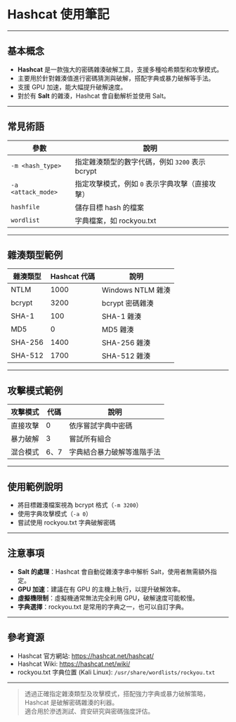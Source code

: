 # Hashcat 使用筆記

---

## 基本概念

- **Hashcat** 是一款強大的密碼雜湊破解工具，支援多種哈希類型和攻擊模式。
- 主要用於針對雜湊值進行密碼猜測與破解，搭配字典或暴力破解等手法。
- 支援 GPU 加速，能大幅提升破解速度。
- 對於有 **Salt** 的雜湊，Hashcat 會自動解析並使用 Salt。

---

## 常見術語

| 參數           | 說明                                   |
| -------------- | ------------------------------------ |
| `-m <hash_type>` | 指定雜湊類型的數字代碼，例如 `3200` 表示 bcrypt |
| `-a <attack_mode>` | 指定攻擊模式，例如 `0` 表示字典攻擊（直接攻擊）    |
| `hashfile`       | 儲存目標 hash 的檔案                             |
| `wordlist`       | 字典檔案，如 rockyou.txt                           |

---

## 雜湊類型範例

| 雜湊類型          | Hashcat 代碼 | 說明                |
| ----------------- | ----------- | ------------------- |
| NTLM              | 1000        | Windows NTLM 雜湊    |
| bcrypt            | 3200        | bcrypt 密碼雜湊      |
| SHA-1             | 100         | SHA-1 雜湊          |
| MD5               | 0           | MD5 雜湊             |
| SHA-256           | 1400        | SHA-256 雜湊         |
| SHA-512           | 1700        | SHA-512 雜湊         |

---

## 攻擊模式範例

| 攻擊模式 | 代碼 | 說明                     |
| -------- | ---- | ------------------------ |
| 直接攻擊 | 0    | 依序嘗試字典中密碼         |
| 暴力破解 | 3    | 嘗試所有組合               |
| 混合模式 | 6、7  | 字典結合暴力破解等進階手法 |

---

## 使用範例說明

- 將目標雜湊檔案視為 bcrypt 格式（`-m 3200`）
- 使用字典攻擊模式（`-a 0`）
- 嘗試使用 rockyou.txt 字典破解密碼

---

## 注意事項

- **Salt 的處理**：Hashcat 會自動從雜湊字串中解析 Salt，使用者無需額外指定。
- **GPU 加速**：建議在有 GPU 的主機上執行，以提升破解效率。
- **虛擬機限制**：虛擬機通常無法完全利用 GPU，破解速度可能較慢。
- **字典選擇**：rockyou.txt 是常用的字典之一，也可以自訂字典。

---

## 參考資源

- Hashcat 官方網站: https://hashcat.net/hashcat/
- Hashcat Wiki: https://hashcat.net/wiki/
- rockyou.txt 字典位置 (Kali Linux): `/usr/share/wordlists/rockyou.txt`

---

> 透過正確指定雜湊類型及攻擊模式，搭配強力字典或暴力破解策略，Hashcat 是破解密碼雜湊的利器。  
> 適合用於滲透測試、資安研究與密碼強度評估。
